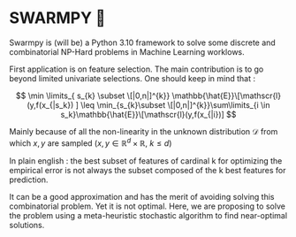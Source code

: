 # SWARMPY 🐜

Swarmpy is (will be) a Python 3.10 framework to solve some discrete and combinatorial NP-Hard problems in Machine Learning worklows.

First application is on feature selection. The main contribution is to go beyond limited univariate selections. 
One should keep in mind that : 

$$ \min \limits_{ s_{k} \subset \[|0,n|]^{k}} \mathbb{\hat{E}}\[\mathscr{l} (y,f(x_{|s_k}) ] \leq \min_{s_{k}\subset \[|0,n|]^{k}}\sum\limits_{i \in s_k}\mathbb{\hat{E}}\[\mathscr{l}(y,f(x_{|i})] $$

Mainly because of all the non-linearity in the unknown distribution $\mathcal{D}$ from which $x,y$ are sampled ($x,y \in \mathbb{R}^d\times\mathbb{R}$, $k \leq d$)

In plain english : the best subset of features of cardinal k for optimizing the empirical error is not always the subset composed of the k best features for prediction. 

It can be a good approximation and has the merit of avoiding solving this combinatorial problem. Yet it is not optimal. Here, we are proposing to solve the problem using a meta-heuristic stochastic algorithm to find near-optimal solutions.
